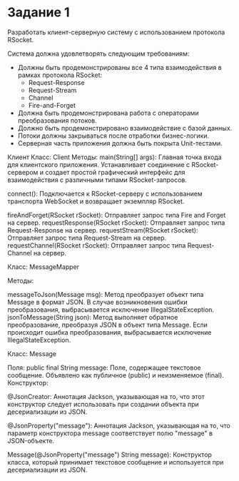 # Задание 1
Разработать клиент-серверную систему с использованием протокола RSocket.

Система должна удовлетворять следующим требованиям:
- Должны быть продемонстрированы все 4 типа взаимодействия в рамках протокола RSocket:
  - Request-Response
  - Request-Stream
  - Channel
  - Fire-and-Forget
- Должна быть продемонстрирована работа с операторами преобразования потоков.
- Должно быть продемонстрировано взаимодействие с базой данных.
- Потоки должны закрываться после отработки бизнес-логики.
- Серверная часть приложения должна быть покрыта Unit-тестами.

Клиент
Класс: Client
Методы:
main(String[] args): Главная точка входа для клиентского приложения. Устанавливает соединение с RSocket-сервером и создает простой графический интерфейс для взаимодействия с различными типами RSocket-запросов.

connect(): Подключается к RSocket-серверу с использованием транспорта WebSocket и возвращает экземпляр RSocket.

  fireAndForget(RSocket rSocket): Отправляет запрос типа Fire and Forget на сервер.
  requestResponse(RSocket rSocket): Отправляет запрос типа Request-Response на сервер.
  requestStream(RSocket rSocket): Отправляет запрос типа Request-Stream на сервер.
  requestChannel(RSocket rSocket): Отправляет запрос типа Request-Channel на сервер.


Класс: MessageMapper

Методы:

  messageToJson(Message msg): Метод преобразует объект типа Message в формат JSON. В случае возникновения ошибки преобразования, выбрасывается исключение IllegalStateException.
  jsonToMessage(String json): Метод выполняет обратное преобразование, преобразуя JSON в объект типа Message. Если происходит ошибка преобразования, выбрасывается исключение IllegalStateException.


Класс: Message

Поля:
public final String message: Поле, содержащее текстовое сообщение. Объявлено как публичное (public) и неизменяемое (final).
Конструктор:

  @JsonCreator: Аннотация Jackson, указывающая на то, что этот конструктор следует использовать при создании объекта при десериализации из JSON.

  @JsonProperty("message"): Аннотация Jackson, указывающая на то, что параметр конструктора message соответствует полю "message" в JSON-объекте.
  
  Message(@JsonProperty("message") String message): Конструктор класса, который принимает текстовое сообщение и используется при десериализации из JSON.
